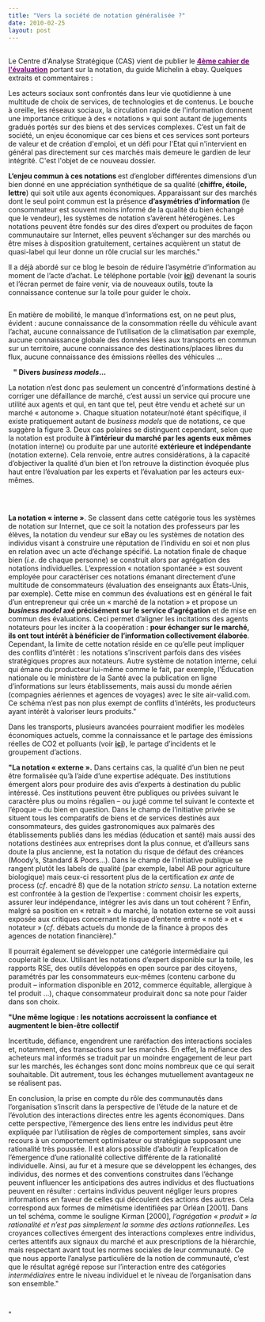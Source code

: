 ```yaml
---
title: "Vers la société de notation généralisée ?"
date: 2010-02-25
layout: post
---
```


<p><span><a href="/wp-content/uploads/sites/6/old/6a0120a66d2ad4970b0120a8d28dc9970b-pi.gif" rel="lightbox"></a><br />Le Centre d'Analyse Stratégique (CAS) vient de publier le <strong><span style="text-decoration: underline"><a href="http://www.strategie.gouv.fr/article.php3?id_article=1138" target="_blank"><font color="#800080">4ème cahier de l'évaluation</font></a></span></strong> portant sur la notation, du guide Michelin à ebay. Quelques extraits et commentaires :</span></p> <p><span>Les acteurs sociaux sont confrontés dans leur vie quotidienne à une multitude de choix de services, de technologies et de contenus. Le bouche à oreille, les réseaux sociaux, la circulation rapide de l'information donnent une importance critique à des « notations » qui sont autant de jugements gradués portés sur des biens et des services complexes. C’est un fait de société, un enjeu économique car ces biens et ces services sont porteurs de valeur et de création d'emploi, et un défi pour l'Etat qui n'intervient en général pas directement sur ces marchés mais demeure le gardien de leur intégrité. C'est l'objet de ce nouveau dossier. </span></p> <p><span></span><span></span></p>   <!--more-->  <p class=""MsoNormal""><strong><span>L’enjeu commun à ces notations </span></strong><span>est d’englober différentes dimensions d’un bien donné en une appréciation synthétique de sa qualité (<strong>chiffre, étoile, lettre</strong>) qui so<span>it utile aux agents économiques. Apparaissant sur des marchés dont le seul point commun est la présence <strong>d’asymétries d’information </strong>(le consommateur est souvent moins informé de la qualité du bien échangé que le vendeur), les systèmes de notation s’avèrent hétérogènes. Les notations peuvent être fondés sur des dires d’expert ou produites de façon communautaire sur Internet, elles peuvent s’échanger sur des marchés ou être mises à disposition gratuitement, certaines acquièrent un statut de quasi-label qui leur donne un rôle crucial sur les marchés."</span></span></p> <p class=""MsoNormal""><span></span></p> <p class=""MsoNormal""><span>Il a déjà abordé sur ce blog le besoin de réduire l’asymétrie d’information au moment de l’acte d’achat. Le téléphone portable (voir <strong><span style=""text-decoration: underline""><a href=""/2010/01/le-telephone-te-guidera.html"" target=""_blank"">ici</a></span></strong>) devenant la souris et l’écran permet de faire venir, via de nouveaux outils, toute la connaissance contenue sur la toile pour guider le choix. </span></p> <p align=""center"" class=""MsoNormal""><span><a href=""/wp-content/uploads/sites/6/old/6a0120a66d2ad4970b01310f394a4a970c-pi.gif"" rel=""lightbox""><img alt=""Notation1"" border=""0"" class=""asset asset-image at-xid-6a0120a66d2ad4970b01310f394a4a970c "" src=""/wp-content/uploads/sites/6/old/6a0120a66d2ad4970b01310f394a4a970c-500pi.gif"" title=""Notation1"" /></a></span></p>En matière de mobilité, le manque d’informations est, on ne peut plus, évident : aucune connaissance de la consommation réelle du véhicule avant l’achat, aucune connaissance de l’utilisation de la climatisation par exemple, aucune connaissance globale des données liées aux transports en commun sur un territoire, aucune connaissance des destinations/places libres du flux, aucune connaissance des émissions réelles des véhicules … <p><strong><span>   " Divers <em>business models</em>…</span></strong></p> <p class=""MsoNormal""><span>La notation n’est donc pas seulement un concentré d’informations destiné à corriger une défaillance de marché, c’est aussi un service qui procure une utilité aux agents et qui, en tant que tel, peut être vendu et acheté sur un marché « autonome ». Chaque situation notateur/noté étant spécifique, il existe pratiquement autant de <em>business models </em>que de notations, ce que suggère la figure 3. Deux cas polaires se distinguent cependant, selon que la notation est produite <strong>à l’intérieur du marché par les agents eux mêmes</strong> (notation interne) ou produite par une autorité <strong>extérieure et indépendante </strong>(notation externe). Cela renvoie, entre autres considérations, à la capacité d’objectiver la qualité d’un bien et l’on retrouve la distinction évoquée plus haut entre l’évaluation par les experts et l’évaluation par les acteurs eux-mêmes.</span></p> <p align=""center"" class=""MsoNormal""><span><span><a href=""/wp-content/uploads/sites/6/old/6a0120a66d2ad4970b0120a8d28dc9970b-pi.gif"" rel=""lightbox""><img alt=""Notation2"" border=""0"" class=""asset asset-image at-xid-6a0120a66d2ad4970b0120a8d28dc9970b "" src=""/wp-content/uploads/sites/6/old/6a0120a66d2ad4970b0120a8d28dc9970b-320pi.gif"" title=""Notation2"" /></a></span></span></p> <p align=""center"" class=""MsoNormal""><span></span> </p> <p class=""MsoNormal""><strong><span>La notation « interne »</span></strong><span>. Se c<span>lassent dans cette catégorie tous les systèmes de notation sur Internet, que ce soit la notation des professeurs par les élèves, la notation du vendeur sur eBay ou les systèmes de notation des individus visant à construire une réputation de l’individu en soi et non plus en relation avec un acte d’échange spécifié. La notation finale de chaque bien (<em>i.e</em>. de chaque personne) se construit alors par agrégation des notations individuelles. L’expression « notation spontanée » est souvent employée pour caractériser ces notations émanant directement d’une multitude de consommateurs (évaluation des enseignants aux États-Unis, par exemple). Cette mise en commun des évaluations est en général le fait d’un entrepreneur qui crée un « marché de la notation » et propose un <strong><em>business model </em>axé précisément sur le service d’agrégation</strong> et de mise en commun des évaluations. Ceci permet d’aligner les incitations des agents notateurs pour les inciter à la coopération : <strong>pour échanger sur le marché, ils ont tout intérêt à bénéficier de l’information collectivement élaborée</strong>. Cependant, la limite de cette notation réside en ce qu’elle peut impliquer des conflits d’intérêt : les notations s’inscrivent parfois dans des visées stratégiques propres aux notateurs. Autre système de notation interne, celui qui émane du producteur lui-même comme le fait, par exemple, l’Éducation nationale ou le ministère de la Santé avec la publication en ligne d’informations sur leurs établissements, mais aussi du monde aérien (compagnies aériennes et agences de voyages) avec le site air-valid.com. Ce schéma n’est pas non plus exempt de conflits d’intérêts, les producteurs ayant intérêt à valoriser leurs produits."</span></span></p> <p class=""MsoNormal""><span></span></p> <p class=""MsoNormal""><span>Dans les transports, plusieurs avancées pourraient modifier les modèles économiques actuels, comme la connaissance et le partage des émissions réelles de CO2 et polluants (voir <strong><span style=""text-decoration: underline""><a href=""/2010/01/quand-viendra-lheure-de-la-connaissance-des-emissions-reelles.html"" target=""_blank"">ici</a></span></strong>), le partage d’incidents et le groupement d’actions.</span></p> <p class=""MsoNormal""><span></span></p> <p class=""MsoNormal""><strong><span>"La notation « externe ».</span></strong><span> Dans certains cas, la qualité d’un bien ne peut être formalisée qu’à l’aide d’une expertise adéquate. Des institutions émergent alors pour produire des avis d’experts à destination du public intéressé. Ces institutions peuvent être publiques ou privées suivant le caractère plus ou moins régalien – ou jugé comme tel suivant le contexte et l’époque – du bien en question. Dans le champ de l’initiative privée se situent tous les comparatifs de biens et de services destinés aux consommateurs, des guides gastronomiques aux palmarès des établissements publiés dans les médias (éducation et santé) mais aussi des notations destinées aux entreprises dont la plus connue, et d’ailleurs sans doute la plus ancienne, est la notation du risque de défaut des créances (Moody’s, Standard & Poors…). Dans le champ de l’initiative publique se rangent plutôt les labels de qualité (par exemple, label AB pour agriculture biologique) mais ceux-ci ressortent plus de la certification <em>ex ante </em>de process (<em>cf</em>. encadré 8) que de la notation <em>stricto sensu</em>. La notation externe est confrontée à la gestion de l’expertise </span><span>: </span><span>comment choisir les experts, assurer leur indépendance, intégrer les avis dans un tout cohérent ? Enfin, malgré sa position en « retrait » du marché, la notation externe se voit aussi exposée aux critiques concernant le risque d’entente entre « noté » et « notateur » (<em>cf</em>. débats actuels du monde de la finance à propos des agences de notation financière)."</span></p> <p class=""MsoNormal""><span></span></p> <p class=""MsoNormal""><span>Il pourrait également se développer une catégorie intermédiaire qui couplerait le deux. Utilisant les notations d’expert disponible sur la toile, les rapports RSE, des outils développés en open source par des citoyens, paramétrés par les consommateurs eux-mêmes (contenu carbone du produit – information disponible en 2012, commerce équitable, allergique à tel produit …), chaque consommateur produirait donc sa note pour l’aider dans son choix.</span></p> <p class=""MsoNormal""><span></span></p> <p class=""MsoNormal""><strong><span>"Une même logique : les notations accroissent la confiance et augmentent le bien-être collectif</span></strong></p> <p class=""MsoNormal""><span>Incertitude, défiance, engendrent une raréfaction des interactions sociales et, notamment, des transactions sur les marchés. En effet, la méfiance des acheteurs mal informés se traduit par un moindre engagement de leur part sur les marchés, les échanges sont donc moins nombreux que ce qui serait souhaitable. Dit autrement, tous les échanges mutuellement avantageux ne se réalisent pas.</span></p> <p class=""MsoNormal""><span></span></p> <p class=""MsoNormal""><span>En conclusion, la prise en compte du rôle des communautés dans l’organisation s’inscrit dans la perspective de l’étude de la nature et de l’évolution des interactions directes entre les agents économiques. Dans cette perspective, l’émergence des liens entre les individus peut être expliquée par l’utilisation de règles de comportement simples, sans avoir recours à un comportement optimisateur ou stratégique supposant une rationalité très poussée. Il est alors possible d’aboutir à l’explication de l’</span><span>émergence d’une rationalité collective différente de la rationalité individuelle</span><span>. Ainsi, au fur et à mesure que se développent les échanges, des individus, des normes et des conventions construites dans l’échange peuvent influencer les anticipations des autres individus et des fluctuations peuvent en résulter : certains individus peuvent négliger leurs propres informations en faveur de celles qui découlent des actions des autres. Cela correspond aux formes de mimétisme identifiées par Orléan [2001]. Dans un tel schéma, comme le souligne Kirman [2000], </span><em><span>l’agrégation « produit » la rationalité </span></em><em><span>et n’est pas simplement la somme des actions rationnelles. </span></em><span>Les croyances collectives émergent des interactions complexes entre individus, certes attentifs aux signaux du marché et aux prescriptions de la hiérarchie, mais respectant avant tout les normes sociales de leur communauté. Ce que nous apporte l’analyse particulière de la notion de communauté, c’est que le résultat agrégé repose sur l’interaction entre des catégories </span><em><span>intermédiaires </span></em><span>entre le niveau individuel et le niveau de l’organisation dans son ensemble."</span><span></span></p> <p><span><span></span></span> <p> </p> <p></p> <p></p> <p></p></p>"
